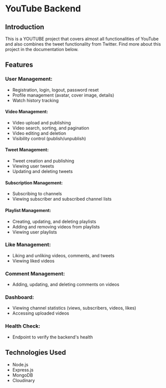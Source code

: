 # YouTube Backend

## Introduction

This is a YOUTUBE project that covers almost all functionalities of YouTube and also combines the tweet functionality from Twitter. Find more about this project in the documentation below.

## Features

### User Management:
- Registration, login, logout, password reset
- Profile management (avatar, cover image, details)
- Watch history tracking

#### Video Management:
- Video upload and publishing
- Video search, sorting, and pagination
- Video editing and deletion
- Visibility control (publish/unpublish)

#### Tweet Management:
- Tweet creation and publishing
- Viewing user tweets
- Updating and deleting tweets

#### Subscription Management:
- Subscribing to channels
- Viewing subscriber and subscribed channel lists

#### Playlist Management:
- Creating, updating, and deleting playlists
- Adding and removing videos from playlists
- Viewing user playlists

### Like Management:
- Liking and unliking videos, comments, and tweets
- Viewing liked videos

### Comment Management:
- Adding, updating, and deleting comments on videos

### Dashboard:
- Viewing channel statistics (views, subscribers, videos, likes)
- Accessing uploaded videos

### Health Check:
- Endpoint to verify the backend's health

## Technologies Used
- Node.js
- Express.js
- MongoDB
- Cloudinary
